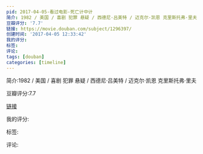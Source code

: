 ```yaml
---
pid: 2017-04-05-看过电影-死亡计中计
简介: 1982 / 美国 / 喜剧 犯罪 悬疑 / 西德尼·吕美特 / 迈克尔·凯恩 克里斯托弗·里夫
豆瓣评分: '7.7'
链接: https://movie.douban.com/subject/1296397/
创建时间: '2017-04-05 12:33:42'
我的评分:
标签:
评论:
tags: [douban]
categories: [timeline]
---
```

简介:1982 / 美国 / 喜剧 犯罪 悬疑 / 西德尼·吕美特 / 迈克尔·凯恩 克里斯托弗·里夫

豆瓣评分:7.7

[链接](https://movie.douban.com/subject/1296397/)

我的评分:

标签:

评论:

